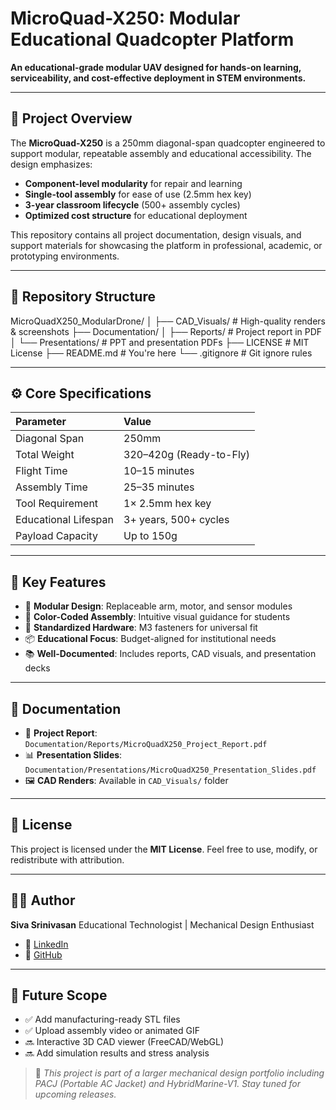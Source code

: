 # MicroQuad-X250: Modular Educational Quadcopter Platform

**An educational-grade modular UAV designed for hands-on learning, serviceability, and cost-effective deployment in STEM environments.**

---

## 📌 Project Overview

The **MicroQuad-X250** is a 250mm diagonal-span quadcopter engineered to support modular, repeatable assembly and educational accessibility. The design emphasizes:

* **Component-level modularity** for repair and learning
* **Single-tool assembly** for ease of use (2.5mm hex key)
* **3-year classroom lifecycle** (500+ assembly cycles)
* **Optimized cost structure** for educational deployment

This repository contains all project documentation, design visuals, and support materials for showcasing the platform in professional, academic, or prototyping environments.

---

## 🧰 Repository Structure

MicroQuadX250_ModularDrone/
│
├── CAD_Visuals/           # High-quality renders & screenshots
├── Documentation/
│   ├── Reports/           # Project report in PDF
│   └── Presentations/     # PPT and presentation PDFs
├── LICENSE                # MIT License
├── README.md              # You're here
└── .gitignore             # Git ignore rules

---

## ⚙️ Core Specifications

| Parameter            | Value                   |
| :------------------- | :---------------------- |
| Diagonal Span        | 250mm                   |
| Total Weight         | 320–420g (Ready-to-Fly) |
| Flight Time          | 10–15 minutes           |
| Assembly Time        | 25–35 minutes           |
| Tool Requirement     | 1× 2.5mm hex key        |
| Educational Lifespan | 3+ years, 500+ cycles   |
| Payload Capacity     | Up to 150g              |

---

## 🧠 Key Features

* 🔧 **Modular Design**: Replaceable arm, motor, and sensor modules
* 🧲 **Color-Coded Assembly**: Intuitive visual guidance for students
* 📏 **Standardized Hardware**: M3 fasteners for universal fit
* 📦 **Educational Focus**: Budget-aligned for institutional needs
* 📚 **Well-Documented**: Includes reports, CAD visuals, and presentation decks

---

## 📄 Documentation

* 📘 **Project Report**: `Documentation/Reports/MicroQuadX250_Project_Report.pdf`
* 📊 **Presentation Slides**: `Documentation/Presentations/MicroQuadX250_Presentation_Slides.pdf`
* 🖼️ **CAD Renders**: Available in `CAD_Visuals/` folder

---

## 🔐 License

This project is licensed under the **MIT License**.
Feel free to use, modify, or redistribute with attribution.

---

## 🙋‍♂️ Author

**Siva Srinivasan**
Educational Technologist | Mechanical Design Enthusiast

* 🔗 [LinkedIn](https://www.linkedin.com/in/sivasrinivasans)
* 🔗 [GitHub](https://github.com/SivaSrinivasanS)

---

## 🚀 Future Scope

* ✅ Add manufacturing-ready STL files
* ✅ Upload assembly video or animated GIF
* 🔜 Interactive 3D CAD viewer (FreeCAD/WebGL)
* 🔜 Add simulation results and stress analysis

> 📢 *This project is part of a larger mechanical design portfolio including PACJ (Portable AC Jacket) and HybridMarine-V1. Stay tuned for upcoming releases.*